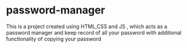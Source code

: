 # password-manager
This is a project created using HTML,CSS and JS , which acts as a password manager and keep record of all your password with additional functionality of copying your password
